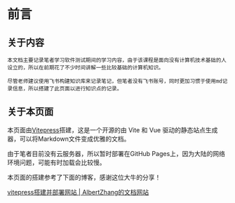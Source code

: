 # 前言

## 关于内容

    本文档主要记录笔者学习软件测试期间的学习内容，由于该课程是面向没有计算机技术基础的人设立的，所以在前期花了不少时间讲解一些比较基础的计算机知识。

    尽管老师建议使用飞书构建知识库来记录笔记，但笔者没有飞书账号，同时更加习惯于使用md记录信息，所以搭建了此页面以进行知识点的记录。

## 关于本页面

本页面由[Vitepress](https://vitejs.cn/vitepress/)搭建，这是一个开源的由 Vite 和 Vue 驱动的静态站点生成器，可以将Markdown文件变成优雅的文档。

由于笔者目前没有云服务器，所以暂时部署在GitHub Pages上，因为大陆的网络环境问题，可能有时加载会比较慢。

本页面的搭建参考了下面的博客，感谢这位大牛的分享！

[vitepress搭建并部署网站 | AlbertZhang的文档网站](https://docs.bugdesigner.cn/docs/Tutorial/vitepress.html)
